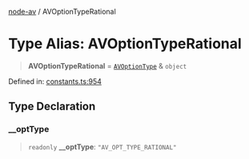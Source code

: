 [node-av](../globals.md) / AVOptionTypeRational

# Type Alias: AVOptionTypeRational

> **AVOptionTypeRational** = [`AVOptionType`](AVOptionType.md) & `object`

Defined in: [constants.ts:954](https://github.com/seydx/av/blob/f8631fc881b394300b1479f511d55cf1c370a87f/src/constants/constants.ts#L954)

## Type Declaration

### \_\_optType

> `readonly` **\_\_optType**: `"AV_OPT_TYPE_RATIONAL"`
